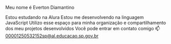 Meu nome é Everton Diamantino

Estou estudando na Alura
Estou me desenvolvendo na linguagem JavaScript
Utilizo esse espaço para minha organização e compartilhamento dos meu projetos desenvolvidos
Você pode entrar em contato comigo 📫
00001250532152sp@al.educacao.sp.gov.br

